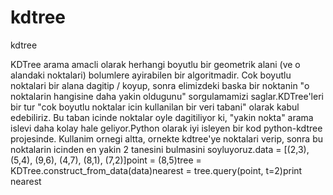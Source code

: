 # kdtree


kdtree



KDTree arama amacli olarak herhangi boyutlu bir geometrik alani (ve o alandaki noktalari) bolumlere ayirabilen bir algoritmadir. Cok boyutlu noktalari bir alana dagitip / koyup, sonra elimizdeki baska bir noktanin "o noktalarin hangisine daha yakin oldugunu" sorgulamamizi saglar.KDTree'leri bir tur "cok boyutlu noktalar icin kullanilan bir veri tabani" olarak kabul edebiliriz. Bu taban icinde noktalar oyle dagitiliyor ki, "yakin nokta" arama islevi daha kolay hale geliyor.Python olarak iyi isleyen bir kod python-kdtree projesinde. Kullanim ornegi altta, ornekte kdtree'ye noktalari verip, sonra bu noktalarin icinden en yakin 2 tanesini bulmasini soyluyoruz.data = [(2,3), (5,4), (9,6), (4,7), (8,1), (7,2)]point = (8,5)tree = KDTree.construct_from_data(data)nearest = tree.query(point, t=2)print nearest




